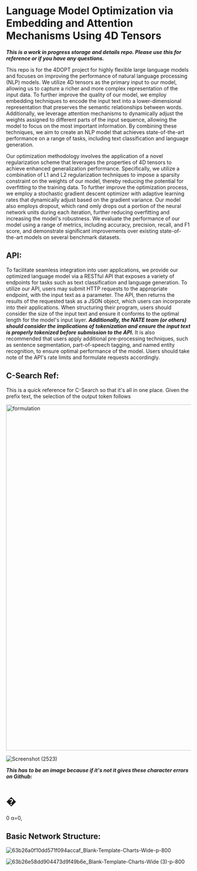 # Language Model Optimization via Embedding and Attention Mechanisms Using 4D Tensors

***This is a work in progress storage and details repo. Please use this for reference or if you have any questions.***

This repo is for the 4DOPT project for highly flexible large language models and focuses on improving the performance of natural language processing (NLP) models. We utilize 4D tensors as the primary input to our model, allowing us to capture a richer and more complex representation of the input data. To further improve the quality of our model, we employ embedding techniques to encode the input text into a lower-dimensional representation that preserves the semantic relationships between words. Additionally, we leverage attention mechanisms to dynamically adjust the weights assigned to different parts of the input sequence, allowing the model to focus on the most important information. By combining these techniques, we aim to create an NLP model that achieves state-of-the-art performance on a range of tasks, including text classification and language generation.

Our optimization methodology involves the application of a novel regularization scheme that leverages the properties of 4D tensors to achieve enhanced generalization performance. Specifically, we utilize a combination of L1 and L2 regularization techniques to impose a sparsity constraint on the weights of our model, thereby reducing the potential for overfitting to the training data. To further improve the optimization process, we employ a stochastic gradient descent optimizer with adaptive learning rates that dynamically adjust based on the gradient variance. Our model also employs dropout, which rand
omly drops out a portion of the neural network units during each iteration, further reducing overfitting and increasing the model's robustness. We evaluate the performance of our model using a range of metrics, including accuracy, precision, recall, and F1 score, and demonstrate significant improvements over existing state-of-the-art models on several benchmark datasets.

## API:

To facilitate seamless integration into user applications, we provide our optimized language model via a RESTful API that exposes a variety of endpoints for tasks such as text classification and language generation. To utilize our API, users may submit HTTP requests to the appropriate endpoint, with the input text as a parameter. The API, then returns the results of the requested task as a JSON object, which users can incorporate into their applications. When structuring their program, users should consider the size of the input text and ensure it conforms to the optimal length for the model's input layer. ***Additionally, the NATE team (or others) should consider the implications of tokenization and ensure the input text is properly tokenized before submission to the API.*** It is also recommended that users apply additional pre-processing techniques, such as sentence segmentation, part-of-speech tagging, and named entity recognition, to ensure optimal performance of the model. Users should take note of the API's rate limits and formulate requests accordingly.

## C-Search Ref:
This is a quick reference for C-Search so that it's all in one place. 
Given the prefix text, the selection of the output token follows

<img width="942" alt="formulation" src="https://user-images.githubusercontent.com/28798918/221429131-ac105b82-b3e3-4439-840a-19c68be47a14.png">

![Screenshot (2523)](https://user-images.githubusercontent.com/28798918/221429179-070b49f9-0831-42a5-8521-473025c2d75c.png)

***This has to be an image because if it's not it gives these character errors on Github:***
 
 
�
=
0
α=0,


## Basic Network Structure:
![63b26a0f10dd571f094accaf_Blank-Template-Charts-Wide-p-800](https://user-images.githubusercontent.com/28798918/221427910-4b23dbf3-e768-4f2a-8d71-f108253cd555.jpg)


![63b26e58dd904473d9f49b6e_Blank-Template-Charts-Wide (3)-p-800](https://user-images.githubusercontent.com/28798918/221427914-682fe296-5e19-4fcf-8435-f78656a4dbc5.jpg)
